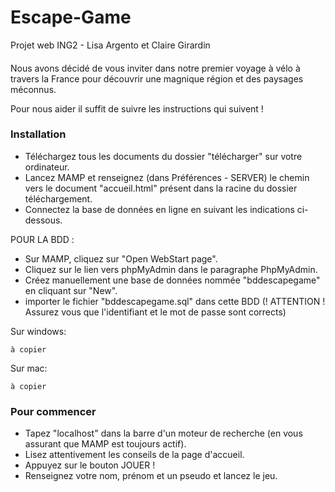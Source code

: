 # Escape-Game
Projet web ING2 - Lisa Argento et Claire Girardin

####
Nous avons décidé de vous inviter dans notre premier voyage à vélo à travers la France pour découvrir une magnique région et des paysages méconnus.

Pour nous aider il suffit de suivre les instructions qui suivent !


### Installation
- Téléchargez tous les documents du dossier "télécharger" sur votre ordinateur.
- Lancez MAMP et renseignez (dans Préférences - SERVER) le chemin vers le document "accueil.html" présent dans la racine du dossier téléchargement.
- Connectez la base de données en ligne en suivant les indications ci-dessous.

POUR LA BDD :
- Sur MAMP, cliquez sur "Open WebStart page".
- Cliquez sur le lien vers phpMyAdmin dans le paragraphe PhpMyAdmin.
- Créez manuellement une base de données nommée "bddescapegame" en cliquant sur "New".
- importer le fichier "bddescapegame.sql" dans cette BDD (! ATTENTION ! Assurez vous que l'identifiant et le mot de passe sont corrects)

Sur windows:

```
à copier
```
Sur mac:

```
à copier
```

### Pour commencer
- Tapez "localhost" dans la barre d'un moteur de recherche (en vous assurant que MAMP est toujours actif).
- Lisez attentivement les conseils de la page d'accueil.
- Appuyez sur le bouton JOUER !
- Renseignez votre nom, prénom et un pseudo et lancez le jeu.

